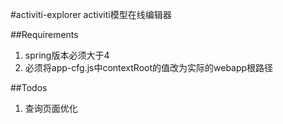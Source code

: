 #activiti-explorer
activiti模型在线编辑器

##Requirements
1. spring版本必须大于4
2. 必须将app-cfg.js中contextRoot的值改为实际的webapp根路径

##Todos
1. 查询页面优化


